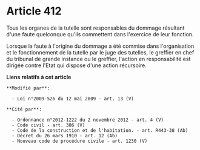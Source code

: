 # Article 412

Tous les organes de la tutelle sont responsables du dommage résultant d'une faute quelconque qu'ils commettent dans
l'exercice de leur fonction. 

Lorsque la faute à l'origine du dommage a été commise dans l'organisation et le fonctionnement de la tutelle par le juge des
tutelles, le greffier en chef du   tribunal de grande instance ou le greffier, l'action en responsabilité est dirigée contre
l'Etat qui dispose d'une action récursoire.

**Liens relatifs à cet article**

	**Modifié par**:

	  - Loi n°2009-526 du 12 mai 2009 - art. 13 (V)

	**Cité par**:

	  - Ordonnance n°2012-1222 du 2 novembre 2012 - art. 4 (V)
	  - Code civil - art. 386 (V)
	  - Code de la construction et de l'habitation. - art. R443-38 (Ab)
	  - Décret du 26 mars 1910 - art. 12 (Ab)
	  - Nouveau code de procédure civile - art. 1230 (V)
